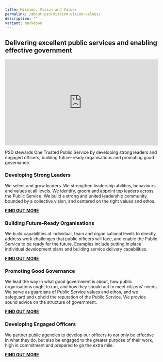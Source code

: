 ```yaml
---
title: Mission, Vision and Values
permalink: /about-psd/mission-vision-values/
description: ""
variant: markdown
---
```

<h2>Delivering excellent public services and enabling effective government</h2>


<div> <div style="position:relative;padding-top:56.25%;"> <iframe style="position:absolute;top:0;left:0;width:100%;height:100%;" align="center" allowfullscreen="" allow="accelerometer; autoplay; clipboard-write; encrypted-media; gyroscope; picture-in-picture" frameborder="0" src="https://www.youtube.com/embed/X_XBqH25A8Q"></iframe> </div> </div>



PSD stewards One Trusted Public Service by developing strong leaders and engaged officers, building future-ready organisations and promoting good governance.


### Developing Strong Leaders

We select and grow leaders. We strengthen leadership abilities, behaviours and values at all levels. We identify, groom and appoint top leaders across the Public Service. We build a strong and united leadership community, bounded by a collective vision, and centered on the right values and ethos.

[**FIND OUT MORE**](/leadership)


### Building Future-Ready Organisations

We build capabilities at individual, team and organisational levels to directly address work challenges that public officers will face, and enable the Public Service to be ready for the future. Examples include putting in place individual development plans and building service delivery capabilities.

[**FIND OUT MORE**](/transformation)


### Promoting Good Governance
    
We lead the way in what good government is about, how public organisations ought to run, and how they should act to meet citizens’ needs. We serve as guardians of Public Service values and ethos, and we safeguard and uphold the reputation of the Public Service. We provide sound advice on the structure of government.

[**FIND OUT MORE**](/work-practices)


### Developing Engaged Officers

We partner public agencies to develop our officers to not only be effective in what they do, but also be engaged to the greater purpose of their work, high in commitment and prepared to go the extra mile.

[**FIND OUT MORE**](/developing-careers)